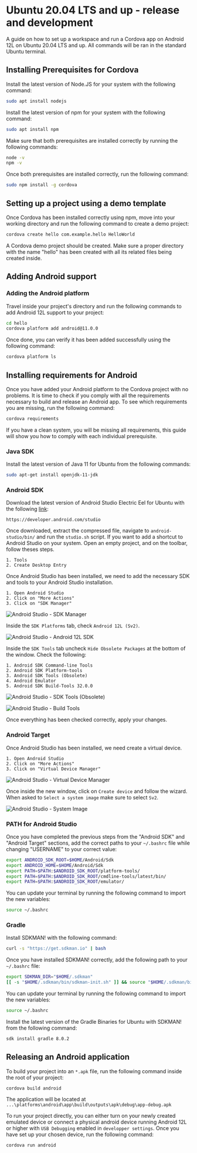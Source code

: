 

# Ubuntu 20.04 LTS and up - release and development

A guide on how to set up a workspace and run a Cordova app on Android 12L on Ubuntu 20.04 LTS and up. All commands will be ran in the standard Ubuntu terminal.

## Installing Prerequisites for Cordova

Install the latest version of Node.JS for your system with the following command:
```bash
sudo apt install nodejs
```

Install the latest version of npm for your system with the following command:
```bash
sudo apt install npm
```

Make sure that both prerequisites are installed correctly by running the following commands:
```bash
node -v
npm -v
```

Once both prerequisites are installed correctly, run the following command:
```bash
sudo npm install -g cordova
```


## Setting up a project using a demo template

Once Cordova has been installed correctly using npm, move into your working directory and run the following command to create a demo project:
```bash
cordova create hello com.example.hello HelloWorld
```

A Cordova demo project should be created. Make sure a proper directory with the name "hello" has been created with all its related files being created inside.

## Adding Android support

### Adding the Android platform
Travel inside your project's directory and run the following commands to add Android 12L support to your project:
```bash
cd hello
cordova platform add android@11.0.0
```

Once done, you can verify it has been added successfully using the following command:
```bash
cordova platform ls
```

## Installing requirements for Android
Once you have added your Android platform to the Cordova project with no problems. It is time to check if you comply with all the requirements necessary to build and release an Android app. To see which requirements you are missing, run the following command:
```bash
cordova requirements
```

If you have a clean system, you will be missing all requirements, this guide will show you how to comply with each individual prerequisite.

### Java SDK

Install the latest version  of Java 11 for Ubuntu from the following commands:
```bash
sudo apt-get install openjdk-11-jdk
```

### Android SDK

Download the latest version of Android Studio Electric Eel for Ubuntu with the following [link](https://developer.android.com/studio):
```none
https://developer.android.com/studio
```

Once downloaded, extract the compressed file, navigate to ``android-studio/bin/`` and run the ``studio.sh`` script. If you want to add a shortcut to Android Studio on your system. Open an empty project, and on the toolbar, follow theses steps.
```none
1. Tools
2. Create Desktop Entry
```

Once Android Studio has been installed,  we need to add the necessary SDK and tools to your Android Studio installation. 
```none
1. Open Android Studio
2. Click on "More Actions"
3. Click on "SDK Manager"
```

![Android Studio - SDK Manager](image/cordova-android-ubuntu-setup/more-sdk.png)

Inside the  ``SDK Platforms`` tab, check ``Android 12L (Sv2)``.

![Android Studio - Android 12L SDK](image/cordova-android-ubuntu-setup/sdk-12L.png)

Inside the ``SDK Tools`` tab uncheck ``Hide Obsolete Packages`` at the bottom of the window. Check the following:

```none
1. Android SDK Command-line Tools
2. Android SDK Platform-tools
3. Android SDK Tools (Obsolete)
4. Android Emulator
5. Android SDK Build-Tools 32.0.0
```

![Android Studio - SDK Tools (Obsolete)](image/cordova-android-ubuntu-setup/sdk-obsolete.png)

![Android Studio - Build Tools](image/cordova-android-ubuntu-setup/build-tools.png)

Once everything has been checked correctly, apply your changes.

### Android Target

Once Android Studio has been installed,  we need create a virtual device. 
```none
1. Open Android Studio
2. Click on "More Actions"
3. Click on "Virtual Device Manager"
```
![Android Studio - Virtual Device Manager](image/cordova-android-ubuntu-setup/more-avd.png)

Once inside the new window, click on ``Create device``  and follow the wizard. When asked to ``Select a system image`` make sure to select ``Sv2``.

![Android Studio - System Image](image/cordova-android-ubuntu-setup/system-image.png)

### PATH for Android Studio

Once you have completed the previous steps from the "Android SDK" and "Android Target" sections, add the correct paths to your ``~/.bashrc`` file while changing "USERNAME" to your correct value:
```bash
export ANDROID_SDK_ROOT=$HOME/Android/Sdk
export ANDROID_HOME=$HOME/Android/Sdk
export PATH=$PATH:$ANDROID_SDK_ROOT/platform-tools/
export PATH=$PATH:$ANDROID_SDK_ROOT/cmdline-tools/latest/bin/
export PATH=$PATH:$ANDROID_SDK_ROOT/emulator/
```

You can update your terminal by running the following command to import the new variables:
```bash
source ~/.bashrc
```

### Gradle

Install SDKMAN! with the following command:
```bash
curl -s "https://get.sdkman.io" | bash
```

Once you have installed SDKMAN! correctly, add the following path to your ``~/.bashrc`` file:
```bash
export SDKMAN_DIR="$HOME/.sdkman"
[[ -s "$HOME/.sdkman/bin/sdkman-init.sh" ]] && source "$HOME/.sdkman/bin/sdkman-init.sh"
```

You can update your terminal by running the following command to import the new variables:
```bash
source ~/.bashrc
```

Install the latest version of the Gradle Binaries for Ubuntu with SDKMAN! from the following command:
```bash
sdk install gradle 8.0.2
```

## Releasing an Android application

To build your project into an ``*.apk`` file,  run the following command inside the root of your project:
```bash
cordova build android
```
The application will be located at ``...\platforms\android\app\build\outputs\apk\debug\app-debug.apk``

To run your project directly, you can either turn on your newly created emulated device or connect a physical android device running Android 12L or higher with ``USB Debugging`` enabled in ``developper settings``. Once you have set up your chosen device, run the following command:
```cmd
cordova run android
```
